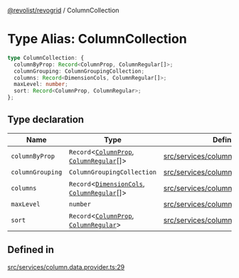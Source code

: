 [@revolist/revogrid](README.md) / ColumnCollection

# Type Alias: ColumnCollection

```ts
type ColumnCollection: {
  columnByProp: Record<ColumnProp, ColumnRegular[]>;
  columnGrouping: ColumnGroupingCollection;
  columns: Record<DimensionCols, ColumnRegular[]>;
  maxLevel: number;
  sort: Record<ColumnProp, ColumnRegular>;
};
```

## Type declaration

| Name | Type | Defined in |
| ------ | ------ | ------ |
| `columnByProp` | `Record`\<[`ColumnProp`](TypeAlias.ColumnProp.md), [`ColumnRegular`](Interface.ColumnRegular.md)[]\> | [src/services/column.data.provider.ts:31](https://github.com/revolist/revogrid/blob/645c5b44e05a187c8aab0cf802e5a080c331a78f/src/services/column.data.provider.ts#L31) |
| `columnGrouping` | `ColumnGroupingCollection` | [src/services/column.data.provider.ts:32](https://github.com/revolist/revogrid/blob/645c5b44e05a187c8aab0cf802e5a080c331a78f/src/services/column.data.provider.ts#L32) |
| `columns` | `Record`\<[`DimensionCols`](TypeAlias.DimensionCols.md), [`ColumnRegular`](Interface.ColumnRegular.md)[]\> | [src/services/column.data.provider.ts:30](https://github.com/revolist/revogrid/blob/645c5b44e05a187c8aab0cf802e5a080c331a78f/src/services/column.data.provider.ts#L30) |
| `maxLevel` | `number` | [src/services/column.data.provider.ts:33](https://github.com/revolist/revogrid/blob/645c5b44e05a187c8aab0cf802e5a080c331a78f/src/services/column.data.provider.ts#L33) |
| `sort` | `Record`\<[`ColumnProp`](TypeAlias.ColumnProp.md), [`ColumnRegular`](Interface.ColumnRegular.md)\> | [src/services/column.data.provider.ts:34](https://github.com/revolist/revogrid/blob/645c5b44e05a187c8aab0cf802e5a080c331a78f/src/services/column.data.provider.ts#L34) |

## Defined in

[src/services/column.data.provider.ts:29](https://github.com/revolist/revogrid/blob/645c5b44e05a187c8aab0cf802e5a080c331a78f/src/services/column.data.provider.ts#L29)
